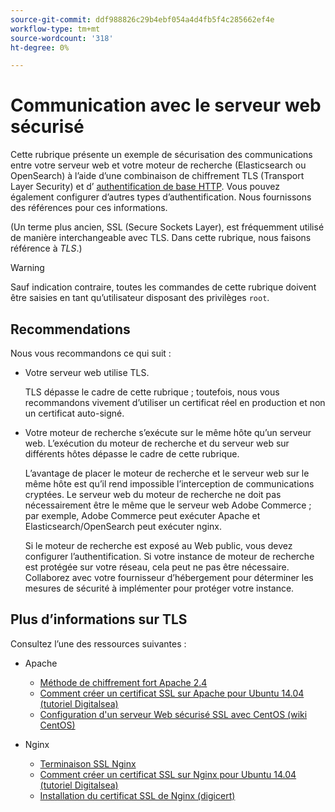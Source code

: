 ```yaml
---
source-git-commit: ddf988826c29b4ebf054a4d4fb5f4c285662ef4e
workflow-type: tm+mt
source-wordcount: '318'
ht-degree: 0%

---
```

# Communication avec le serveur web sécurisé

Cette rubrique présente un exemple de sécurisation des communications entre votre serveur web et votre moteur de recherche (Elasticsearch ou OpenSearch) à l’aide d’une combinaison de chiffrement TLS (Transport Layer Security) et d’ [ authentification de base HTTP](https://datatracker.ietf.org/doc/html/rfc2617). Vous pouvez également configurer d’autres types d’authentification. Nous fournissons des références pour ces informations.

(Un terme plus ancien, SSL (Secure Sockets Layer), est fréquemment utilisé de manière interchangeable avec TLS. Dans cette rubrique, nous faisons référence à *TLS*.)

>[!WARNING]
>
>Sauf indication contraire, toutes les commandes de cette rubrique doivent être saisies en tant qu’utilisateur disposant des privilèges `root`.

## Recommendations

Nous vous recommandons ce qui suit :

* Votre serveur web utilise TLS.

  TLS dépasse le cadre de cette rubrique ; toutefois, nous vous recommandons vivement d’utiliser un certificat réel en production et non un certificat auto-signé.

* Votre moteur de recherche s’exécute sur le même hôte qu’un serveur web. L’exécution du moteur de recherche et du serveur web sur différents hôtes dépasse le cadre de cette rubrique.

  L’avantage de placer le moteur de recherche et le serveur web sur le même hôte est qu’il rend impossible l’interception de communications cryptées. Le serveur web du moteur de recherche ne doit pas nécessairement être le même que le serveur web Adobe Commerce ; par exemple, Adobe Commerce peut exécuter Apache et Elasticsearch/OpenSearch peut exécuter nginx.

  Si le moteur de recherche est exposé au Web public, vous devez configurer l’authentification. Si votre instance de moteur de recherche est protégée sur votre réseau, cela peut ne pas être nécessaire. Collaborez avec votre fournisseur d’hébergement pour déterminer les mesures de sécurité à implémenter pour protéger votre instance.

## Plus d’informations sur TLS

Consultez l’une des ressources suivantes :

* Apache

   * [Méthode de chiffrement fort Apache 2.4 ](https://httpd.apache.org/docs/2.4/ssl/ssl_howto.html)
   * [Comment créer un certificat SSL sur Apache pour Ubuntu 14.04 (tutoriel Digitalsea)](https://www.digitalocean.com/community/tutorials/how-to-create-a-ssl-certificate-on-apache-for-ubuntu-14-04)
   * [Configuration d&#39;un serveur Web sécurisé SSL avec CentOS (wiki CentOS)](https://wiki.centos.org/HowTos/Https)

* Nginx

   * [Terminaison SSL Nginx](https://www.nginx.com/resources/admin-guide/nginx-ssl-termination/)
   * [Comment créer un certificat SSL sur Nginx pour Ubuntu 14.04 (tutoriel Digitalsea)](https://www.digitalocean.com/community/tutorials/how-to-create-an-ssl-certificate-on-nginx-for-ubuntu-14-04)
   * [Installation du certificat SSL de Nginx (digicert)](https://www.digicert.com/ssl-certificate-installation-nginx.htm)
